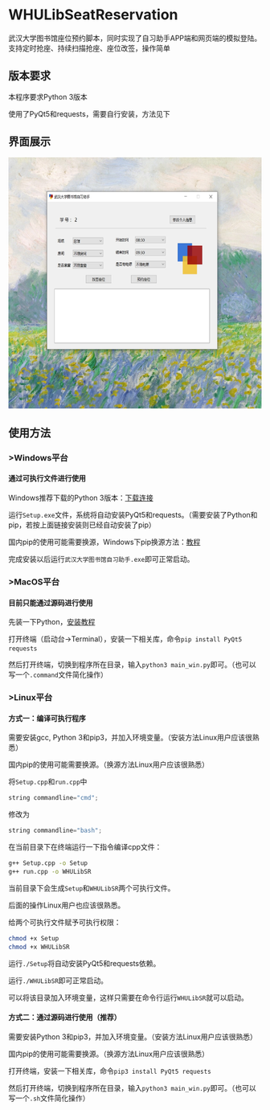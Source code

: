 # WHULibSeatReservation
武汉大学图书馆座位预约脚本，同时实现了自习助手APP端和网页端的模拟登陆。支持定时抢座、持续扫描抢座、座位改签，操作简单

## 版本要求
本程序要求Python 3版本

使用了PyQt5和requests，需要自行安装，方法见下

## 界面展示

<div align=center>
  <img src="https://github.com/idocx/WHULibSeatReservation/blob/master/demo.jpg" height="500"/>
</div>


## 使用方法
### >Windows平台
#### 通过可执行文件进行使用

Windows推荐下载的Python 3版本：[下载连接](https://www.anaconda.com/distribution/)

运行```Setup.exe```文件，系统将自动安装PyQt5和requests。（需要安装了Python和pip，若按上面链接安装则已经自动安装了pip）

国内pip的使用可能需要换源，Windows下pip换源方法：[教程](https://blog.csdn.net/Artprog/article/details/75632723)

完成安装以后运行```武汉大学图书馆自习助手.exe```即可正常启动。

### >MacOS平台
#### 目前只能通过源码进行使用

先装一下Python，[安装教程](https://pythonguidecn.readthedocs.io/zh/latest/starting/install3/osx.html)

打开终端（启动台->Terminal），安装一下相关库，命令```pip install PyQt5 requests```

然后打开终端，切换到程序所在目录，输入```python3 main_win.py```即可。（也可以写一个```.command```文件简化操作）

### >Linux平台

#### 方式一：编译可执行程序

需要安装gcc, Python 3和pip3，并加入环境变量。（安装方法Linux用户应该很熟悉）

国内pip的使用可能需要换源。（换源方法Linux用户应该很熟悉）

将```Setup.cpp```和```run.cpp```中

```C++
string commandline="cmd";
```

修改为

```C++
string commandline="bash";
```

在当前目录下在终端运行一下指令编译cpp文件：
```bash
g++ Setup.cpp -o Setup
g++ run.cpp -o WHULibSR
```

当前目录下会生成```Setup```和```WHULibSR```两个可执行文件。

后面的操作Linux用户也应该很熟悉。

给两个可执行文件赋予可执行权限：
```bash
chmod +x Setup
chmod +x WHULibSR
```

运行```./Setup```将自动安装PyQt5和requests依赖。

运行```./WHULibSR```即可正常启动。

可以将该目录加入环境变量，这样只需要在命令行运行```WHULibSR```就可以启动。

#### 方式二：通过源码进行使用（推荐）
需要安装Python 3和pip3，并加入环境变量。（安装方法Linux用户应该很熟悉）

国内pip的使用可能需要换源。（换源方法Linux用户应该很熟悉）

打开终端，安装一下相关库，命令```pip3 install PyQt5 requests```

然后打开终端，切换到程序所在目录，输入```python3 main_win.py```即可。（也可以写一个```.sh```文件简化操作）
